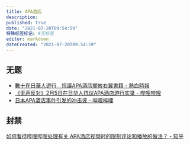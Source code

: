 ```yaml
---
title: APA酒店
description:
published: true
date: "2021-07-20T09:54:59"
特殊标签标记: #无标签
editor: markdown
dateCreated: "2021-07-20T09:54:59"
---
```


## 无题

+ [數十在日華人遊行　抗議APA酒店擺放右翼書籍 - 熱血時報](https://web.archive.org/web/20170205134349/http://www.passiontimes.hk/article/02-05-2017/35694)
+ [《无声反对》2月5日在日华人抗议APA酒店游行实录 - 哔哩哔哩](https://archive.is/fAIM1 "https://www.bilibili.com/video/av8518384/")
+ [日本APA酒店事件引发的冲击波 - 哔哩哔哩](https://archive.is/ckW21 "https://www.bilibili.com/video/BV1Ps41187N3/")

## 封禁

[如何看待哔哩哔哩处理有关 APA酒店视频时的限制评论和播放的做法？ - 知乎](https://web.archive.org/web/20210720053232/https://www.zhihu.com/question/54840785)
